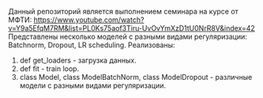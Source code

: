 Данный репозиторий является выполнением семинара на курсе от МФТИ: https://www.youtube.com/watch?v=Y9a5EfqM7RM&list=PL0Ks75aof3Tiru-UvOvYmXzD1tU0NrR8V&index=42
Представлены несколько моделей с разными видами регуляризации: Batchnorm, Dropout, LR scheduling.
Реализованы:
  1. def get_loaders - загрузка данных.
  2. def fit - train loop.
  3. class Model, class ModelBatchNorm, class ModelDropout - различные модели с разными видами регуляризации.
